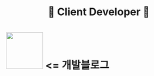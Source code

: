<h1 align="center">🤘 Client Developer 🤘</h1>
<h1><a href="https://blog.naver.com/wozuihen1"><img src="https://play-lh.googleusercontent.com/vz1iXziDQtwpWEpffRZ5n0qMRZ-8bXflh3zE09sFCsuIZzAA7GgEZ9AyGdAcNeU_vOs" width = 100  heigth = 100></a> <= 개발블로그</h1>

